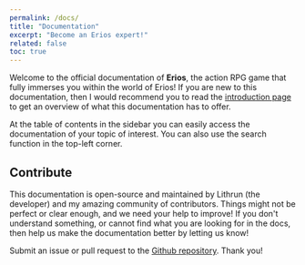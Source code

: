 ```yaml
---
permalink: /docs/
title: "Documentation"
excerpt: "Become an Erios expert!"
related: false
toc: true
---
```


Welcome to the official documentation of **Erios**, the action RPG game that fully immerses you within the world of Erios! If you are new to this documentation, then I would recommend you to read the [introduction page]({}) to get an overview of what this documentation has to offer.

At the table of contents in the sidebar you can easily access the documentation of your topic of interest. You can also use the search function in the top-left corner.

## Contribute

This documentation is open-source and maintained by Lithrun (the developer) and my amazing community of contributors. Things might not be perfect or clear enough, and we need your help to improve! If you don't understand something, or cannot find what you are looking for in the docs, then help us make the documentation better by letting us know!

Submit an issue or pull request to the [Github repository](https://github.com/Lithrun/Erios-Documentation/issues). Thank you!

<a id="togglemenu" onclick="document.body.classList.toggle('menuopen');">Menu<span><span></span><span></span><span></span></span></a>

<style>
@keyframes span1 {
    0%   { top: 0%; transform-origin: 50% 50%;}
    50%  { top: 50%; transform: rotate(0deg) translateY(-50%);}
    100% { top: 50%; transform: rotate(45deg) translateY(-50%);}
}
@keyframes span2 {
    0%   {opacity: 1;}
    45%  {opacity: 1;}
    65%  {opacity: 0;}
    100% {opacity: 0;}
}
@keyframes span3 {
    0%   { bottom: 0%; transform-origin: 50% 50%;}
    45%  { bottom: 50%; transform: rotate(0deg) translateY(50%);}
    100% { bottom: 50%; transform: rotate(-45deg) translateY(50%);}
}

#togglemenu {display: none;}
@media only screen and (max-width: 55rem) {
    #menu {display: none;}
    .menuopen #menu {display: block;}
    #togglemenu {display: block; cursor: pointer;}
    
}
#togglemenu > span {display: inline-block; margin-left: 0.4rem; width: 1.1rem; height: 0.75rem; position: relative; vertical-align: middle; position: relative; bottom: 1px;}
#togglemenu > span > span {display: block; position: absolute; width: 100%; height: 2px; background: #999;}
#togglemenu > span > span:nth-child(1) {top: 0; transform-origin: 50% 0%;}
#togglemenu > span > span:nth-child(2) {top: 50%; margin-top: -1px;}
#togglemenu > span > span:nth-child(3) {bottom: 0; transform-origin: 50% 100%;}

.menuopen #togglemenu > span > span:nth-child(1) {
    animation: span1 0.25s;
    animation-iteration-count: 1;
    animation-fill-mode: forwards;
}
.menuopen #togglemenu > span > span:nth-child(2) {
    animation: span2 0.25s;
    animation-iteration-count: 1;
    animation-fill-mode: forwards;  
}
.menuopen #togglemenu > span > span:nth-child(3) {
    animation: span3 0.25s;
    animation-iteration-count: 1;
    animation-fill-mode: forwards; 
}
</style>